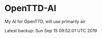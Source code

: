 # OpenTTD-AI
My AI for OpenTTD, will use primarily air

Latest backup: Sun Sep 15 09:52:01 UTC 2019
